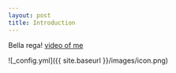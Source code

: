 ```yaml
---
layout: post
title: Introduction
---
```


Bella rega! [video of me](https://www.youtube.com/watch?v=dQw4w9WgXcQ)

![_config.yml]({{ site.baseurl }}/images/icon.png)

